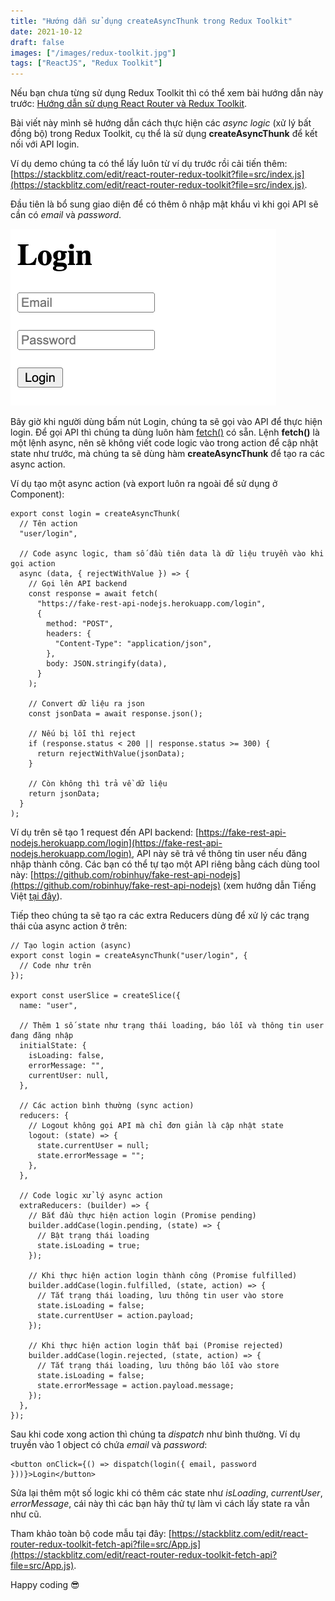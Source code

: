 ```yaml
---
title: "Hướng dẫn sử dụng createAsyncThunk trong Redux Toolkit"
date: 2021-10-12
draft: false
images: ["/images/redux-toolkit.jpg"]
tags: ["ReactJS", "Redux Toolkit"]
---
```


Nếu bạn chưa từng sử dụng Redux Toolkit thì có thể xem bài hướng dẫn này trước: [Hướng dẫn sử dụng React Router và Redux Toolkit](/blog/huong-dan-su-dung-react-router-va-redux-toolkit).

Bài viết này mình sẽ hướng dẫn cách thực hiện các _async logic_ (xử lý bất đồng bộ) trong Redux Toolkit, cụ thể là sử dụng **createAsyncThunk** để kết nối với API login.

Ví dụ demo chúng ta có thể lấy luôn từ ví dụ trước rồi cải tiến thêm: [https://stackblitz.com/edit/react-router-redux-toolkit?file=src/index.js](https://stackblitz.com/edit/react-router-redux-toolkit?file=src/index.js).

Đầu tiên là bổ sung giao diện để có thêm ô nhập mật khẩu vì khi gọi API sẽ cần có _email_ và _password_.

![Login form](/images/login-form-demo.png)

Bây giờ khi người dùng bấm nút Login, chúng ta sẽ gọi vào API để thực hiện login. Để gọi API thì chúng ta dùng luôn hàm [fetch()](https://developer.mozilla.org/en-US/docs/Web/API/Fetch_API) có sẵn. Lệnh **fetch()** là một lệnh async, nên sẽ không viết code logic vào trong action để cập nhật state như trước, mà chúng ta sẽ dùng hàm **createAsyncThunk** để tạo ra các async action.

Ví dụ tạo một async action (và export luôn ra ngoài để sử dụng ở Component):

```react
export const login = createAsyncThunk(
  // Tên action
  "user/login",

  // Code async logic, tham số đầu tiên data là dữ liệu truyền vào khi gọi action
  async (data, { rejectWithValue }) => {
    // Gọi lên API backend
    const response = await fetch(
      "https://fake-rest-api-nodejs.herokuapp.com/login",
      {
        method: "POST",
        headers: {
          "Content-Type": "application/json",
        },
        body: JSON.stringify(data),
      }
    );

    // Convert dữ liệu ra json
    const jsonData = await response.json();

    // Nếu bị lỗi thì reject
    if (response.status < 200 || response.status >= 300) {
      return rejectWithValue(jsonData);
    }

    // Còn không thì trả về dữ liệu
    return jsonData;
  }
);
```

Ví dụ trên sẽ tạo 1 request đến API backend: [https://fake-rest-api-nodejs.herokuapp.com/login](https://fake-rest-api-nodejs.herokuapp.com/login), API này sẽ trả về thông tin user nếu đăng nhập thành công. Các bạn có thể tự tạo một API riêng bằng cách dùng tool này: [https://github.com/robinhuy/fake-rest-api-nodejs](https://github.com/robinhuy/fake-rest-api-nodejs) (xem hướng dẫn Tiếng Việt [tại đây](/blog/tao-1-rest-api-phuc-vu-cho-muc-dich-hoc-tap-trong-30-giay)).

Tiếp theo chúng ta sẽ tạo ra các extra Reducers dùng để xử lý các trạng thái của async action ở trên:

```react
// Tạo login action (async)
export const login = createAsyncThunk("user/login", {
  // Code như trên
});

export const userSlice = createSlice({
  name: "user",

  // Thêm 1 số state như trạng thái loading, báo lỗi và thông tin user đang đăng nhập
  initialState: {
    isLoading: false,
    errorMessage: "",
    currentUser: null,
  },

  // Các action bình thường (sync action)
  reducers: {
    // Logout không gọi API mà chỉ đơn giản là cập nhật state
    logout: (state) => {
      state.currentUser = null;
      state.errorMessage = "";
    },
  },

  // Code logic xử lý async action
  extraReducers: (builder) => {
    // Bắt đầu thực hiện action login (Promise pending)
    builder.addCase(login.pending, (state) => {
      // Bật trạng thái loading
      state.isLoading = true;
    });

    // Khi thực hiện action login thành công (Promise fulfilled)
    builder.addCase(login.fulfilled, (state, action) => {
      // Tắt trạng thái loading, lưu thông tin user vào store
      state.isLoading = false;
      state.currentUser = action.payload;
    });

    // Khi thực hiện action login thất bại (Promise rejected)
    builder.addCase(login.rejected, (state, action) => {
      // Tắt trạng thái loading, lưu thông báo lỗi vào store
      state.isLoading = false;
      state.errorMessage = action.payload.message;
    });
  },
});
```

Sau khi code xong action thì chúng ta _dispatch_ như bình thường. Ví dụ truyền vào 1 object có chứa _email_ và _password_:

```react
<button onClick={() => dispatch(login({ email, password }))}>Login</button>
```

Sửa lại thêm một số logic khi có thêm các state như _isLoading_, _currentUser_, _errorMessage_, cái này thì các bạn hãy thử tự làm vì cách lấy state ra vẫn như cũ.

Tham khảo toàn bộ code mẫu tại đây: [https://stackblitz.com/edit/react-router-redux-toolkit-fetch-api?file=src/App.js](https://stackblitz.com/edit/react-router-redux-toolkit-fetch-api?file=src/App.js).

Happy coding 😎

